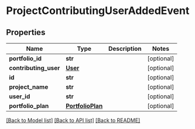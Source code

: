 # ProjectContributingUserAddedEvent

## Properties
Name | Type | Description | Notes
------------ | ------------- | ------------- | -------------
**portfolio_id** | **str** |  | [optional] 
**contributing_user** | [**User**](User.md) |  | [optional] 
**id** | **str** |  | [optional] 
**project_name** | **str** |  | [optional] 
**user_id** | **str** |  | [optional] 
**portfolio_plan** | [**PortfolioPlan**](PortfolioPlan.md) |  | [optional] 

[[Back to Model list]](../README.md#documentation-for-models) [[Back to API list]](../README.md#documentation-for-api-endpoints) [[Back to README]](../README.md)


